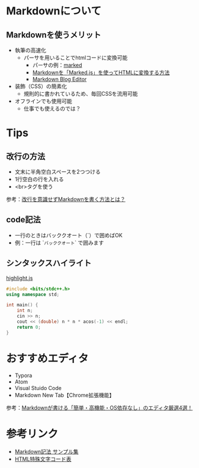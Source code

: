 # Markdownについて
## Markdownを使うメリット
* 執筆の高速化
	* パーサを用いることでhtmlコードに変換可能
		* パーサの例：[marked](https://github.com/chjj/marked)
		* [Markdownを「Marked.js」を使ってHTMLに変換する方法](https://www.suzu6.net/posts/38/)
		* [Markdown Blog Editor](https://yosiakatsuki.net/blog/markdown-blog-editor/)
* 装飾（CSS）の簡素化
	* 規則的に書かれているため、毎回CSSを流用可能
* オフラインでも使用可能
	* 仕事でも使えるのでは？

# Tips
## 改行の方法
* 文末に半角空白スペースを2つつける
* 1行空白の行を入れる
* &lt;br&gt;タグを使う

参考：[改行を意識せずMarkdownを書く方法とは？](https://www.sejuku.net/blog/77336)

## code記法
* 一行のときはバッククオート（&#96;）で囲めばOK  
* 例：一行は &#96;`バッククオート`&#96; で囲みます

## シンタックスハイライト
[highlight.js](https://highlightjs.org/)
```c++
#include <bits/stdc++.h>
using namespace std;

int main() {
	int n;
	cin >> n;
	cout << (double) n * n * acos(-1) << endl;
	return 0;
}
```

# おすすめエディタ
* Typora
* Atom
* Visual Stuido Code
* Markdown New Tab【Chrome拡張機能】

参考：[Markdownが書ける「簡単・高機能・OS依存なし」のエディタ厳選4選！](https://www.sejuku.net/blog/77296)

# 参考リンク
* [Markdown記法 サンプル集](https://qiita.com/tbpgr/items/989c6badefff69377da7)
* [HTML特殊文字コード表](http://www.shurey.com/js/labo/character.html)
